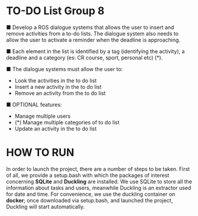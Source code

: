 # TO-DO List Group 8

■ Develop a ROS dialogue systems that allows the user to insert and remove activities from a to-do lists. The dialogue system also needs to allow the user to activate a reminder when the deadline is approaching.

■ Each element in the list is identified by a tag (identifying the activity), a deadline and a category (es: CR course, sport, personal etc) (\*).

■ The dialogue systems must allow the user to:

- Look the activities in the to do list
- Insert a new activity in the to do list
- Remove an activity from the to do list

■ OPTIONAL features:

- Manage multiple users
- (\*) Manage multiple categories of to do list
- Update an activity in the to do list

# HOW TO RUN
In order to launch the project, there are a number of steps to be taken.
First of all, we provide a setup.bash with which the packages of interest concerning **SQLite** and **Duckling** are installed.
We use SQLite to store all the information about tasks and users, meanwhile Duckling is an extractor used for date and time.
For convenience, we use the duckling container on **docker**; once downloaded via setup.bash, and launched the project, Duckling will start automatically.

